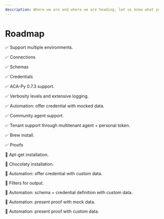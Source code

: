 ```yaml
---
description: Where we are and where we are heading, let us know what you want to see next!
---
```


# Roadmap

✅ Support multiple environments.

✅ Connections

✅ Schemas

✅ Credentials

✅ ACA-Py 0.7.3 support.

✅ Verbosity levels and extensive logging.

✅ Automation: offer credential with mocked data.

✅ Community agent support.

✅ Tenant support through multitenant agent + personal token.

✅ Brew install.

✅ Proofs

🚧 Apt-get installation.

🚧 Chocolaty installation.

🚧 Automation: offer credential with custom data.

🚧 Filters for output.

🚧 Automation: schema + credential definition with custom data.

🚧 Automation: present proof with mock data.

🚧 Automation: present proof with custom data.
